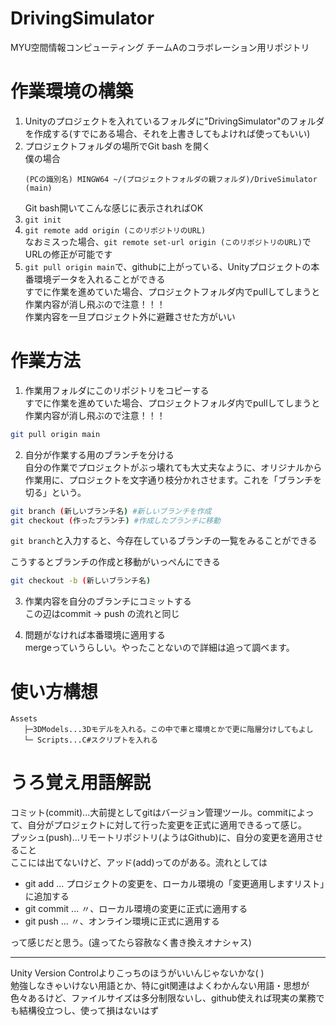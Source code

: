 # DrivingSimulator
MYU空間情報コンピューティング チームAのコラボレーション用リポジトリ

# 作業環境の構築
1. Unityのプロジェクトを入れているフォルダに"DrivingSimulator"のフォルダを作成する(すでにある場合、それを上書きしてもよければ使ってもいい)
2. プロジェクトフォルダの場所でGit bash を開く\
   僕の場合
   ```
   (PCの識別名) MINGW64 ~/(プロジェクトフォルダの親フォルダ)/DriveSimulator (main)
   ```
   Git bash開いてこんな感じに表示されればOK
3. `git init`
4. `git remote add origin (このリポジトリのURL)`\
   なおミスった場合、`git remote set-url origin (このリポジトリのURL)`でURLの修正が可能です
5. `git pull origin main`で、githubに上がっている、Unityプロジェクトの本番環境データを入れることができる\
   すでに作業を進めていた場合、プロジェクトフォルダ内でpullしてしまうと作業内容が消し飛ぶので注意！！！\
   作業内容を一旦プロジェクト外に避難させた方がいい

# 作業方法
1. 作業用フォルダにこのリポジトリをコピーする\
   すでに作業を進めていた場合、プロジェクトフォルダ内でpullしてしまうと作業内容が消し飛ぶので注意！！！

```bash
git pull origin main
```

2. 自分が作業する用のブランチを分ける\
    自分の作業でプロジェクトがぶっ壊れても大丈夫なように、オリジナルから作業用に、プロジェクトを文字通り枝分かれさせます。これを「ブランチを切る」という。

```bash
git branch (新しいブランチ名) #新しいブランチを作成
git checkout (作ったブランチ) #作成したブランチに移動
```

`git branch`と入力すると、今存在しているブランチの一覧をみることができる

こうするとブランチの作成と移動がいっぺんにできる
```bash
git checkout -b (新しいブランチ名)
```

3. 作業内容を自分のブランチにコミットする\
  この辺はcommit -> push の流れと同じ

5. 問題がなければ本番環境に適用する\
  mergeっていうらしい。やったことないので詳細は追って調べます。

# 使い方構想
```
Assets
   ├─3DModels...3Dモデルを入れる。この中で車と環境とかで更に階層分けしてもよし
   └─ Scripts...C#スクリプトを入れる
```
# うろ覚え用語解説
コミット(commit)...大前提としてgitはバージョン管理ツール。commitによって、自分がプロジェクトに対して行った変更を正式に適用できるって感じ。\
プッシュ(push)...リモートリポジトリ(ようはGithub)に、自分の変更を適用させること\
ここには出てないけど、アッド(add)ってのがある。流れとしては

- git add ... プロジェクトの変更を、ローカル環境の「変更適用しますリスト」に追加する
- git commit ... 〃、ローカル環境の変更に正式に適用する
- git push ... 〃、オンライン環境に正式に適用する

って感じだと思う。(違ってたら容赦なく書き換えオナシャス)

---

Unity Version Controlよりこっちのほうがいいんじゃないかな( )\
勉強しなきゃいけない用語とか、特にgit関連はよくわかんない用語・思想が色々あるけど、ファイルサイズは多分制限ないし、github使えれば現実の業務でも結構役立つし、使って損はないはず
